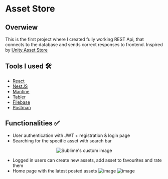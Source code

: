 # Asset Store 
## Overwiew
This is the first project where I created fully working REST Api, that connects to the database and sends correct responses to frontend. Inspired by [Unity Asset Store](https://assetstore.unity.com)
## Tools I used 🛠
- [React](https://react.dev)
- [NestJS](https://nestjs.com)
- [Mantine](https://mantine.dev)
- [Tabler](https://tabler.io/icons)
- [Filebase](https://filebase.com/)
- [Postman](https://www.postman.com)
## Functionalities ✅
- User authentication with JWT + registration & login page
- Searching for the specific asset with search bar
<p align="center">
  <img src="https://github.com/user-attachments/assets/b60d1d2f-1789-4bab-af81-edb77971011c" alt="Sublime's custom image"/>
</p>

- Logged in users can create new assets, add asset to favourites and rate them 
- Home page with the latest posted assets
![image](https://github.com/user-attachments/assets/669b9760-f196-42a9-81ac-88a77dd6182f)
![image](https://github.com/user-attachments/assets/6f7c5e8f-29ba-4d35-815d-9d0596a9f9f6)

